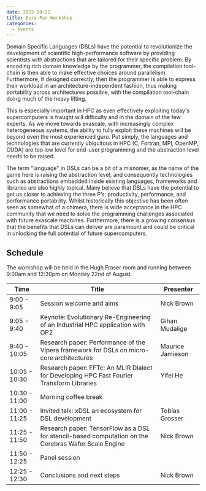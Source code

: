 ```yaml
---
date: 2022-08-22
title: Euro-Par Workshop
categories:
  - events
---
```


Domain Specific Languages (DSLs) have the potential to revolutionize the
development of scientific high-performance software by providing scientists with
abstractions that are tailored for their specific problem. By encoding rich
domain knowledge by the programmer, the compilation tool-chain is then able to
make effective choices around parallelism. Furthermore, if designed correctly,
then the programmer is able to express their workload in an
architecture-independent fashion, thus making portability across architectures
possible, with the compilation tool-chain doing much of the heavy lifting.

This is especially important in HPC as even effectively exploiting today's
supercomputers is fraught will difficulty and in the domain of the few experts.
As we move towards exascale, with increasingly complex heterogeneous systems,
the ability to fully exploit these machines will be beyond even the most
experienced guru. Put simply, the languages and technologies that are currently
ubiquitous in HPC (C, Fortran, MPI, OpenMP, CUDA) are too low level for end-user
programming and the abstraction level needs to be raised.

The term "language" in DSLs can be a bit of a misnomer, as the name of the game
here is raising the abstraction level, and consequently technologies such as
abstractions embedded inside existing languages, frameworks and libraries are
also highly topical. Many believe that DSLs have the potential to get us closer
to achieving the three P’s; productivity, performance, and performance
portability. Whilst historically this objective has been often seen as somewhat
of a chimera, there is wide acceptance in the HPC community that we need to
solve the programming challenges associated with future exascale machines.
Furthermore, there is a growing consensus that the benefits that DSLs can
deliver are paramount and could be critical in unlocking the full potential of
future supercomputers.

## Schedule

The workshop will be held in the Hugh Fraser room and running between 9:00am and
12:30pm on Monday 22nd of August.

| Time          | Title | Presenter |
| ------------- | ------------- | ------------- |
| 9:00 - 9:05  | Session welcome and aims  | Nick Brown |
| 9:05 - 9:40  | Keynote: Evolutionary Re-Engineering of an Industrial HPC application with OP2 | Gihan Mudalige |
| 9:40 - 10:05 | Research paper: Performance of the Vipera framework for DSLs on micro-core architectures | Maurice Jamieson |
| 10:05 - 10:30 | Research paper: FFTc: An MLIR Dialect for Developing HPC Fast Fourier Transform Libraries | Yifei He |
| 10:30 - 11:00 | Morning coffee break | |
| 11:00 - 11:25 | Invited talk: xDSL an ecosystem for DSL development | Tobias Grosser
| 11:25 - 11:50 | Research paper: TensorFlow as a DSL for stencil-based computation on the Cerebras Wafer Scale Engine | Nick Brown |
| 11:50 - 12:25 | Panel session | |
| 12:25 - 12:30 | Conclusions and next steps | Nick Brown |
